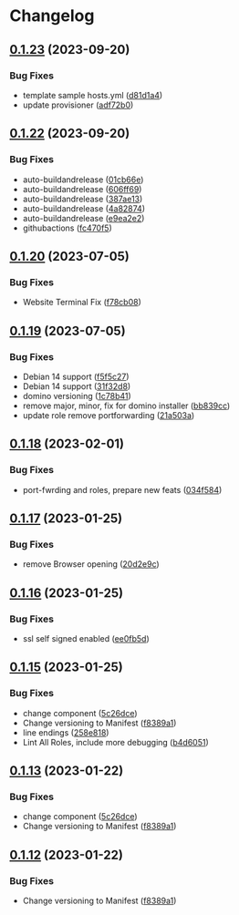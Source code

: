 # Changelog

## [0.1.23](https://github.com/STARTcloud/hcl_domino_standalone_provisioner/compare/hcl_domino_standalone_provisioner/v0.1.22...hcl_domino_standalone_provisioner/v0.1.23) (2023-09-20)


### Bug Fixes

* template sample hosts.yml ([d81d1a4](https://github.com/STARTcloud/hcl_domino_standalone_provisioner/commit/d81d1a4bda5e79e3fe9f737d4d52c819296a2d79))
* update provisioner ([adf72b0](https://github.com/STARTcloud/hcl_domino_standalone_provisioner/commit/adf72b032d8a01ab51f10ebcb9f62d1a24fdeb24))

## [0.1.22](https://github.com/DominoVagrant/demo-tasks/compare/demo-tasks/v0.1.21...demo-tasks/v0.1.22) (2023-09-20)


### Bug Fixes

* auto-buildandrelease ([01cb66e](https://github.com/DominoVagrant/demo-tasks/commit/01cb66e62c9a19119a4faffbb004443432d9ace7))
* auto-buildandrelease ([606ff69](https://github.com/DominoVagrant/demo-tasks/commit/606ff6976c511cec0b12fc5440ea2f0a9c12cca9))
* auto-buildandrelease ([387ae13](https://github.com/DominoVagrant/demo-tasks/commit/387ae1399921726eacf7ac23def1f78f4c57d309))
* auto-buildandrelease ([4a82874](https://github.com/DominoVagrant/demo-tasks/commit/4a82874c7056b0cc39a92d25379695fdd25c1b72))
* auto-buildandrelease ([e9ea2e2](https://github.com/DominoVagrant/demo-tasks/commit/e9ea2e20670ae0610d761fce648754bb1eaeb7d0))
* githubactions ([fc470f5](https://github.com/DominoVagrant/demo-tasks/commit/fc470f5cea8d0e968f4c667abe47b84720050e2c))

## [0.1.20](https://github.com/DominoVagrant/demo-tasks/compare/demo-tasks/v0.1.19...demo-tasks/v0.1.20) (2023-07-05)


### Bug Fixes

* Website Terminal Fix ([f78cb08](https://github.com/DominoVagrant/demo-tasks/commit/f78cb0869fe79fe66a273cf7b8c631c09f1c77b3))

## [0.1.19](https://github.com/DominoVagrant/demo-tasks/compare/demo-tasks/v0.1.18...demo-tasks/v0.1.19) (2023-07-05)


### Bug Fixes

* Debian 14 support ([f5f5c27](https://github.com/DominoVagrant/demo-tasks/commit/f5f5c27e4cac63b5433a34793259d290f96f4466))
* Debian 14 support ([31f32d8](https://github.com/DominoVagrant/demo-tasks/commit/31f32d8baca93ac835f25709c8dc9e35c3f62dba))
* domino versioning ([1c78b41](https://github.com/DominoVagrant/demo-tasks/commit/1c78b41110d05b1161df45be3b02ba06050069f7))
* remove major, minor, fix for domino installer ([bb839cc](https://github.com/DominoVagrant/demo-tasks/commit/bb839cc153d5e123bdc55ea16d63278430689a74))
* update role remove portforwarding ([21a503a](https://github.com/DominoVagrant/demo-tasks/commit/21a503acefc22dc50ceba05db59199688e6ecf5c))

## [0.1.18](https://github.com/DominoVagrant/demo-tasks/compare/demo-tasks/v0.1.17...demo-tasks/v0.1.18) (2023-02-01)


### Bug Fixes

* port-fwrding and roles, prepare new feats ([034f584](https://github.com/DominoVagrant/demo-tasks/commit/034f584a90d2cded4452111aa4e01022b60e35e4))

## [0.1.17](https://github.com/DominoVagrant/demo-tasks/compare/demo-tasks/v0.1.16...demo-tasks/v0.1.17) (2023-01-25)


### Bug Fixes

* remove Browser opening ([20d2e9c](https://github.com/DominoVagrant/demo-tasks/commit/20d2e9c8daf79d385b15ac2a6d29f5852fb71af2))

## [0.1.16](https://github.com/DominoVagrant/demo-tasks/compare/demo-tasks/v0.1.15...demo-tasks/v0.1.16) (2023-01-25)


### Bug Fixes

* ssl self signed enabled ([ee0fb5d](https://github.com/DominoVagrant/demo-tasks/commit/ee0fb5d856236cd7f92578e5d66c7211ddb0cabf))

## [0.1.15](https://github.com/DominoVagrant/demo-tasks/compare/demo-tasks-v0.1.14...demo-tasks/v0.1.15) (2023-01-25)


### Bug Fixes

* change component ([5c26dce](https://github.com/DominoVagrant/demo-tasks/commit/5c26dce9ec7d5ed51fbef06a8c8e586805ad1401))
* Change versioning to Manifest ([f8389a1](https://github.com/DominoVagrant/demo-tasks/commit/f8389a16fe3d91750085a2f791f050f58ef406e5))
* line endings ([258e818](https://github.com/DominoVagrant/demo-tasks/commit/258e8180e7534f1f6245a5eca41746357df744af))
* Lint All Roles, include more debugging ([b4d6051](https://github.com/DominoVagrant/demo-tasks/commit/b4d6051ee2b5ad246d82e5884dc18b5bbf4ff11e))

## [0.1.13](https://github.com/DominoVagrant/demo-tasks/compare/demo-tasks-v0.1.12...demo-tasks/v0.1.13) (2023-01-22)


### Bug Fixes

* change component ([5c26dce](https://github.com/DominoVagrant/demo-tasks/commit/5c26dce9ec7d5ed51fbef06a8c8e586805ad1401))
* Change versioning to Manifest ([f8389a1](https://github.com/DominoVagrant/demo-tasks/commit/f8389a16fe3d91750085a2f791f050f58ef406e5))

## [0.1.12](https://github.com/DominoVagrant/demo-tasks/compare/main-v0.1.11...main/v0.1.12) (2023-01-22)


### Bug Fixes

* Change versioning to Manifest ([f8389a1](https://github.com/DominoVagrant/demo-tasks/commit/f8389a16fe3d91750085a2f791f050f58ef406e5))
